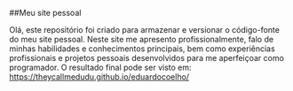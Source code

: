 ##Meu site pessoal

Olá, este repositório foi criado para armazenar e versionar o código-fonte do meu site pessoal.
Neste site me apresento profissionalmente, falo de minhas habilidades e conhecimentos principais, bem como experiências profissionais e projetos pessoais desenvolvidos para me aperfeiçoar como programador.
O resultado final pode ser visto em: https://theycallmedudu.github.io/eduardocoelho/
